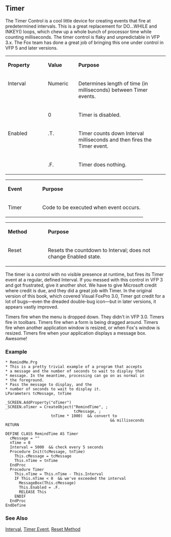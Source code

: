 ## Timer

The Timer Control is a cool little device for creating events that fire at predetermined intervals. This is a great replacement for DO...WHILE and INKEY() loops, which chew up a whole bunch of processor time while counting milliseconds. The timer control is flaky and unpredictable in VFP 3.x. The Fox team has done a great job of bringing this one under control in VFP 5 and later versions.

<table>
<tr>
  <td width="25%" valign="top">
  <p><b>Property</b></p>
  </td>
  <td width=14% valign=top>
  <p><b>Value</b></p>
  </td>
  <td width=61% valign=top>
  <p><b>Purpose</b></p>
  </td>
 </tr>
<tr>
  <td width=25% rowspan=2 valign=top>
  <p>Interval</p>
  </td>
  <td width=14% valign=top>
  <p>Numeric</p>
  </td>
  <td width=61% valign=top>
  <p>Determines length of time (in milliseconds) between Timer events.</p>
  </td>
 </tr>
<tr>
  <td width=19% valign=top>
  <p>0</p>
  </td>
  <td width=81% valign=top>
  <p>Timer is disabled.</p>
  </td>
 </tr>
<tr>
  <td width=25% rowspan=2 valign=top>
  <p>Enabled</p>
  </td>
  <td width=14% valign=top>
  <p>.T.</p>
  </td>
  <td width=61% valign=top>
  <p>Timer counts down Interval milliseconds and then fires the Timer event.</p>
  </td>
 </tr>
<tr>
  <td width=19% valign=top>
  <p>.F.</p>
  </td>
  <td width=81% valign=top>
  <p>Timer does nothing.</p>
  </td>
 </tr>
</table>

<table>
<tr>
  <td width="25%" valign="top">
  <p><b>Event</b></p>
  </td>
  <td width=75% valign=top>
  <p><b>Purpose</b></p>
  </td>
 </tr>
<tr>
  <td width="25%" valign="top">
  <p>Timer</p>
  </td>
  <td width=75% valign=top>
  <p>Code to be executed when event occurs.</p>
  </td>
 </tr>
</table>

<table>
<tr>
  <td width="25%" valign="top">
  <p><b>Method</b></p>
  </td>
  <td width=75% valign=top>
  <p><b>Purpose</b></p>
  </td>
 </tr>
<tr>
  <td width="25%" valign="top">
  <p>Reset</p>
  </td>
  <td width=75% valign=top>
  <p>Resets the countdown to Interval; does not change Enabled state.</p>
  </td>
 </tr>
</table>

The timer is a control with no visible presence at runtime, but fires its Timer event at a regular, defined Interval. If you messed with this control in VFP 3 and got frustrated, give it another shot. We have to give Microsoft credit where credit is due, and they did a great job with Timer. In the original version of this book, which covered Visual FoxPro 3.0, Timer got credit for a lot of bugs&mdash;even the dreaded double-bug icon&mdash;but in later versions, it appears vastly improved.

Timers fire when the menu is dropped down. They didn't in VFP 3.0. Timers fire in toolbars. Timers fire when a form is being dragged around. Timers fire when another application window is resized, or when Fox's window is resized. Timers fire when your application displays a message box. Awesome!

### Example

```foxpro
* RemindMe.Prg
* This is a pretty trivial example of a program that accepts
* a message and the number of seconds to wait to display that
* message. In the meantime, processing can go on as normal in
* the foreground.
* Pass the message to display, and the
* number of seconds to wait to display it.
LParameters tcMessage, tnTime

_SCREEN.AddProperty("oTimer")
_SCREEN.oTimer = CreateObject("RemindTime", ;
                              tcMessage, ;
                    tnTime * 1000)  && convert to
                                              && milliseconds
RETURN

DEFINE CLASS RemindTime AS Timer
  cMessage = ""
  nTime = 0
  Interval = 5000  && check every 5 seconds
  Procedure Init(tcMessage, tnTime)
    This.cMessage = tcMessage
    This.nTime = tnTime
  EndProc
  Procedure Timer
    This.nTime = This.nTime - This.Interval
    IF This.nTime < 0  && we've exceeded the interval
      MessageBox(This.cMessage)
      This.Enabled = .F.
      RELEASE This
    ENDIF
  EndProc
EndDefine
```
### See Also

[Interval](s4g462.md), [Timer Event](s4g463.md), [Reset Method](s4g464.md)